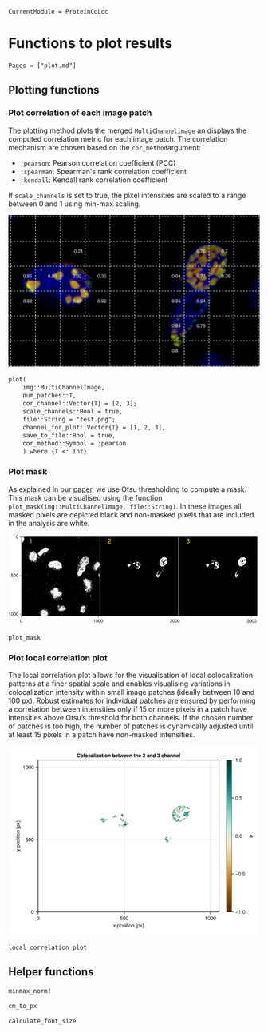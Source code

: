 ```@meta
CurrentModule = ProteinCoLoc
```

# Functions to plot results
```@contents
Pages = ["plot.md"]
```
## Plotting functions

### Plot correlation of each image patch
The plotting method plots the merged `MultiChannelimage` an displays the computed correlation metric for each image patch. The correlation mechanism are chosen based on the `cor_method`argument: 
- `:pearson`: Pearson correlation coefficient (PCC)
- `:spearman`: Spearman's rank correlation coefficient
- `:kendall`: Kendall rank correlation coefficient

If `scale_channels` is set to true, the pixel intensities are scaled to a range between 0 and 1 using min-max scaling. 

![Patched correlation plot](./assets/patched_correlation.png)

```@docs
plot(
    img::MultiChannelImage,
    num_patches::T,
    cor_channel::Vector{T} = [2, 3];
    scale_channels::Bool = true,
    file::String = "test.png";
    channel_for_plot::Vector{T} = [1, 2, 3],
    save_to_file::Bool = true,
    cor_method::Symbol = :pearson
    ) where {T <: Int}
```

### Plot mask
As explained in our [paper](https://doi.org/10.1038/s41598-024-63884-1), we use Otsu thresholding to compute a mask. This mask can be visualised using the function `plot_mask(img::MultiChannelImage, file::String)`. In these images all masked pixels are depicted black and non-masked pixels that are included in the analysis are white.

![Mask plot](./assets/mask.png)

```@docs
plot_mask
```

### Plot local correlation plot

The local correlation plot allows for the visualisation of local colocalization patterns at a finer spatial scale and enables visualising variations in colocalization intensity within small image patches (ideally between 10 and 100 px). Robust estimates for individual patches are ensured by performing a correlation between intensities only if 15 or more pixels in a patch have intensities above Otsu’s threshold for both channels. If the chosen number of patches is too high, the number of patches is dynamically adjusted until at least 15 pixels in a patch have non-masked intensities. 

![Local correlation plot](./assets/local_correlation.png)

```@docs
local_correlation_plot
```


## Helper functions

```@docs
minmax_norm!
```

```@docs
cm_to_px
```

```@docs
calculate_font_size
```